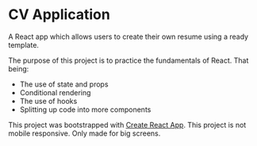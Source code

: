 # CV Application

A React app which allows users to create their own resume using a ready template.

The purpose of this project is to practice the fundamentals of React. That being: 
- The use of state and props
- Conditional rendering
- The use of hooks
- Splitting up code into more components

This project was bootstrapped with [Create React App](https://github.com/facebook/create-react-app).
This project is not mobile responsive. Only made for big screens.
